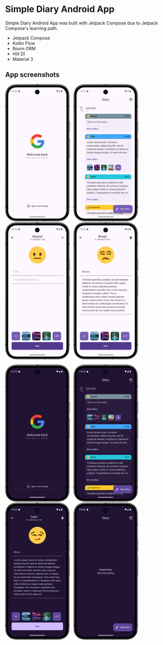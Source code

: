 # Simple Diary Android App

Simple Diary Android App was built with Jetpack Compose due to Jetpack Compose's learning path.


- Jetpack Compose
- Kotlin Flow
- Room ORM
- Hilt DI
- Material 3

## App screenshots

<img src="https://github.com/gshockv/diary-app/blob/main/screenshots/signin_light.png" height="440" />&nbsp;&nbsp;
<img src="https://github.com/gshockv/diary-app/blob/main/screenshots/diaries_list_light.png" height="440" />&nbsp;&nbsp;
<img src="https://github.com/gshockv/diary-app/blob/main/screenshots/new_diary_light.png" height="440" />&nbsp;&nbsp;
<img src="https://github.com/gshockv/diary-app/blob/main/screenshots/edit_diary_light.png" height="440" />

<img src="https://github.com/gshockv/diary-app/blob/main/screenshots/signin_dark.png" height="440" />&nbsp;&nbsp;
<img src="https://github.com/gshockv/diary-app/blob/main/screenshots/diaries_list_dark.png" height="440" />&nbsp;&nbsp;
<img src="https://github.com/gshockv/diary-app/blob/main/screenshots/edit_diary_dark.png" height="440" />&nbsp;&nbsp;
<img src="https://github.com/gshockv/diary-app/blob/main/screenshots/empty.png" height="440" />
